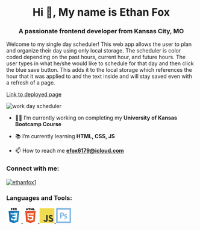 <h1 align="center">Hi 👋, My name is Ethan Fox</h1>
<h3 align="center">A passionate frontend developer from Kansas City, MO</h3>

<p>Welcome to my single day scheduler! This web app allows the user to plan and organize their day using only local storage. The scheduler is color coded depending on the past hours, current hour, and future hours. The user types in what he/she would like to schedule for that day and then click the blue save button. This adds it to the local storage which references the hour that it was applied to and the text inside and will stay saved even with a refresh of a page.</p>

[Link to deployed page](https://efox6179.github.io/single-day-scheduler/)

![work day scheduler](https://user-images.githubusercontent.com/95189308/151715191-c8fd20c7-d97c-4d1a-a3ca-7b960e3850dd.PNG)


- 👨‍🎓 I’m currently working on completing my **University of Kansas Bootcamp Course**

- 📚 I’m currently learning **HTML, CSS, JS**

- 📫 How to reach me **efox6179@icloud.com**

<h3 align="left">Connect with me:</h3>
<p align="left">
<a href="https://linkedin.com/in/ethanfox1" target="blank"><img align="center" src="https://raw.githubusercontent.com/rahuldkjain/github-profile-readme-generator/master/src/images/icons/Social/linked-in-alt.svg" alt="ethanfox1" height="30" width="40" /></a>
</p>

<h3 align="left">Languages and Tools:</h3>
<p align="left"> <a href="https://www.w3schools.com/css/" target="_blank" rel="noreferrer"> <img src="https://raw.githubusercontent.com/devicons/devicon/master/icons/css3/css3-original-wordmark.svg" alt="css3" width="40" height="40"/> </a> <a href="https://www.w3.org/html/" target="_blank" rel="noreferrer"> <img src="https://raw.githubusercontent.com/devicons/devicon/master/icons/html5/html5-original-wordmark.svg" alt="html5" width="40" height="40"/> </a> <a href="https://developer.mozilla.org/en-US/docs/Web/JavaScript" target="_blank" rel="noreferrer"> <img src="https://raw.githubusercontent.com/devicons/devicon/master/icons/javascript/javascript-original.svg" alt="javascript" width="40" height="40"/> </a> <a href="https://www.photoshop.com/en" target="_blank" rel="noreferrer"> <img src="https://raw.githubusercontent.com/devicons/devicon/master/icons/photoshop/photoshop-line.svg" alt="photoshop" width="40" height="40"/> </a> </p>
